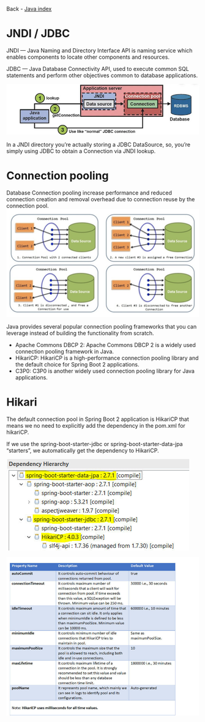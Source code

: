 Back - [Java index](0-index.md)

# JNDI / JDBC

JNDI — Java Naming and Directory Interface API is naming service which enables components to locate other components and resources.

JDBC — Java Database Connectivity API, used to execute common SQL statements and perform other objectives common to database applications.

![img.png](jpg/3-java-jndi.png)

In a JNDI directory you’re actually storing a JDBC DataSource, so, you’re simply using JDBC to obtain a Connection via JNDI lookup.

# Connection pooling
Database Connection pooling increase performance and reduced connection creation and removal overhead due to connection reuse by the connection pool.
![img.png](jpg/3-java-conn-pooling.png)

Java provides several popular connection pooling frameworks that you can leverage instead of building the functionality from scratch.
- Apache Commons DBCP 2: Apache Commons DBCP 2 is a widely used connection pooling framework in Java. 
- HikariCP: HikariCP is a high-performance connection pooling library and the default choice for 
  Spring Boot 2 applications.
- C3P0: C3P0 is another widely used connection pooling library for Java applications.

# Hikari
The default connection pool in Spring Boot 2 application is HikariCP that means we no need to explicitly add the dependency in the pom.xml for hikariCP.

If we use the spring-boot-starter-jdbc or spring-boot-starter-data-jpa “starters”, we automatically get the dependency to HikariCP.

![img.png](jpg/4-hikaricp.png)

![img_1.png](jpg/4-hikari-properties.png)
